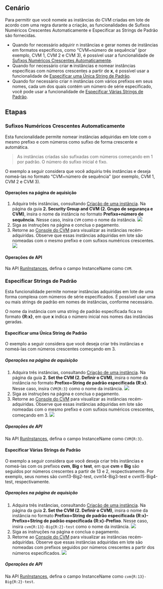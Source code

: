 ## Cenário

Para permitir que você nomeie as instâncias do CVM criadas em lote de acordo com uma regra durante a criação, as funcionalidades de Sufixos Numéricos Crescentes Automaticamente e Especificar as Strings de Padrão são fornecidas.

- Quando for necessário adquirir n instâncias e gerar nomes de instâncias em formatos específicos, como “CVM+número de sequência” (por exemplo, CVM 1, CVM 2 e CVM 3), é possível usar a funcionalidade de [Sufixos Numéricos Crescentes Automaticamente](#AutoAscending).
- Quando for necessário criar **n** instâncias e nomear instâncias específicas com números crescentes a partir de **x**, é possível usar a funcionalidade de [Especificar uma Única String de Padrão](#SpecifySingleString).
- Quando for necessário criar n instâncias com vários prefixos em seus nomes, cada um dos quais contém um número de série especificado, você pode usar a funcionalidade de [Especificar Várias Strings de Padrão](#SpecifyMultipleStrings).


## Etapas

<span id="AutoAscending"></span>
### Sufixos Numéricos Crescentes Automaticamente

Esta funcionalidade permite nomear instâncias adquiridas em lote com o mesmo prefixo e com números como sufixo de forma crescente e automática.
> As instâncias criadas são sufixadas com números começando em 1 por padrão. O número do sufixo inicial é fixo.
>
O exemplo a seguir considera que você adquiriu três instâncias e deseja nomeá-las no formato “CVM+número de sequência” (por exemplo, CVM 1, CVM 2 e CVM 3).

#### Operações na página de aquisição

1. Adquira três instâncias, consultando [Criação de uma instância](http://intl.cloud.tencent.com/document/product/213/4855). Na página da guia **2. Security Group and CVM (2. Grupo de segurança e CVM)**, insira o nome da instância no formato **Prefixo+número de sequência**. Nesse caso, insira `CVM` como o nome da instância.
![](https://main.qcloudimg.com/raw/820a52077080be5da4c1fb4715452e6b.png)
2. Siga as instruções na página e conclua o pagamento.
3. Retorne ao [Console do CVM](https://console.cloud.tencent.com/cvm/index) para visualizar as instâncias recém-adquiridas. Observe que essas instâncias adquiridas em lote são nomeadas com o mesmo prefixo e com sufixos numéricos crescentes.
![](https://main.qcloudimg.com/raw/27de624cd251910d47bea8e7732b284b.png)

#### Operações de API

Na API [RunInstances](https://intl.cloud.tencent.com/document/product/213/33237), defina o campo InstanceName como `CVM`.

### Especificar Strings de Padrão

Esta funcionalidade permite nomear instâncias adquiridas em lote de uma forma complexa com números de série especificados. É possível usar uma ou mais strings de padrão em nomes de instâncias, conforme necessário.

O nome da instância com uma string de padrão especificada fica no formato **{R:x}**, em que **x** indica o número inicial nos nomes das instâncias geradas.

<span id="SpecifySingleString"></span>
#### Especificar uma Única String de Padrão

O exemplo a seguir considera que você deseja criar três instâncias e nomeá-las com números crescentes começando em 3.

##### Operações na página de aquisição

1. Adquira três instâncias, consultando [Criação de uma instância](http://intl.cloud.tencent.com/document/product/213/4855). Na página da guia **2. Set the CVM (2. Definir o CVM)**, insira o nome da instância no formato **Prefixo+String de padrão especificada {R:x}**. Nesse caso, insira `CVM{R:3}` como o nome da instância.
![](https://main.qcloudimg.com/raw/4e09732d612222f619cf7a1e8da1ee06.png)
2. Siga as instruções na página e conclua o pagamento.
3. Retorne ao [Console do CVM](https://console.cloud.tencent.com/cvm/index) para visualizar as instâncias recém-adquiridas. Observe que essas instâncias adquiridas em lote são nomeadas com o mesmo prefixo e com sufixos numéricos crescentes, começando em 3.
![](https://main.qcloudimg.com/raw/78dc40cf4baa707573ad95a77bed4e1d.png)

##### Operações de API

Na API [RunInstances](https://intl.cloud.tencent.com/document/product/213/33237), defina o campo InstanceName como `CVM{R:3}`.

<span id="SpecifyMultipleStrings"></span>
#### Especificar Várias Strings de Padrão

O exemplo a seguir considera que você deseja criar três instâncias e nomeá-las com os prefixos **cvm**, **Big** e **test**, em que **cvm** e **Big** são seguidos por números crescentes a partir de 13 e 2, respectivamente. Por exemplo, seus nomes são cvm13-Big2-test, cvm14-Big3-test e cvm15-Big4-test, respectivamente.

##### Operações na página de aquisição

1. Adquira três instâncias, consultando [Criação de uma instância](http://intl.cloud.tencent.com/document/product/213/4855). Na página da guia **2. Set the CVM (2. Definir o CVM)**, insira o nome da instância no formato **Prefixo+String de padrão especificada {R:x}-Prefixo+String de padrão especificada {R:x}-Prefixo**. Nesse caso, insira `cvm{R:13}-Big{R:2}-test` como o nome da instância.
![](https://main.qcloudimg.com/raw/1042e86262bc7ce3939f1842a8025c23.png)
2. Siga as instruções na página e conclua o pagamento.
3. Retorne ao [Console do CVM](https://console.cloud.tencent.com/cvm/index) para visualizar as instâncias recém-adquiridas. Observe que essas instâncias adquiridas em lote são nomeadas com prefixos seguidos por números crescentes a partir dos números especificados.
![](https://main.qcloudimg.com/raw/a3c5e58daf07381ffde5abc019edad33.png)

##### Operações de API

Na API [RunInstances](https://intl.cloud.tencent.com/document/product/213/33237), defina o campo InstanceName como `cvm{R:13}-Big{R:2}-test`.


